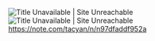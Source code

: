 ![Title Unavailable \| Site Unreachable](https://x.com/kojika_edu/status/1954329103173300506?s=46)
![Title Unavailable \| Site Unreachable](https://x.com/7_eito_7/status/1954743372167745757?s=46)
https://note.com/tacyan/n/n97dfaddf952a
